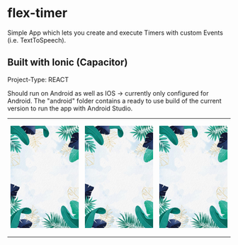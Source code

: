 # flex-timer

Simple App which lets you create and execute Timers with custom Events (i.e. TextToSpeech).

## Built with Ionic (Capacitor)

Project-Type: REACT

Should run on Android as well as IOS -> currently only configured for Android.
The "android" folder contains a ready to use build of the current version to run the app with Android Studio.

<table border="0">
 <tr>
    <td> 

![Screenshot](https://github.com/Raphael-Schulz/flex-timer/blob/main/public/assets/leafs-2.jpg?raw=true)

 </td>
 <td>

![Screenshot](https://github.com/Raphael-Schulz/flex-timer/blob/main/public/assets/leafs-2.jpg?raw=true)

</td>
<td>

![Screenshot](https://github.com/Raphael-Schulz/flex-timer/blob/main/public/assets/leafs-2.jpg?raw=true)

</td>
 </tr>

</table>


